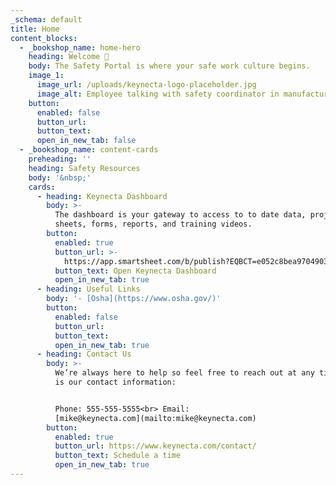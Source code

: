 ```yaml
---
_schema: default
title: Home
content_blocks:
  - _bookshop_name: home-hero
    heading: Welcome 👋
    body: The Safety Portal is where your safe work culture begins.
    image_1:
      image_url: /uploads/keynecta-logo-placeholder.jpg
      image_alt: Employee talking with safety coordinator in manufacturing plant
    button:
      enabled: false
      button_url:
      button_text:
      open_in_new_tab: false
  - _bookshop_name: content-cards
    preheading: ''
    heading: Safety Resources
    body: '&nbsp;'
    cards:
      - heading: Keynecta Dashboard
        body: >-
          The dashboard is your gateway to access to to date data, project
          sheets, forms, reports, and training videos.
        button:
          enabled: true
          button_url: >-
            https://app.smartsheet.com/b/publish?EQBCT=e052c8bea9704903a86eb316ec9b674c
          button_text: Open Keynecta Dashboard
          open_in_new_tab: true
      - heading: Useful Links
        body: '- [Osha](https://www.osha.gov/)'
        button:
          enabled: false
          button_url:
          button_text:
          open_in_new_tab: true
      - heading: Contact Us
        body: >-
          We’re always here to help so feel free to reach out at any time. Here
          is our contact information:


          Phone: 555-555-5555<br> Email:
          [mike@keynecta.com](mailto:mike@keynecta.com)
        button:
          enabled: true
          button_url: https://www.keynecta.com/contact/
          button_text: Schedule a time
          open_in_new_tab: true
---
```

